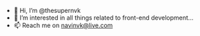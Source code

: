 - 👋 Hi, I’m @thesupernvk
- 👀 I’m interested in all things related to front-end development...
- 📫 Reach me on navinvk@live.com

<!---
thesupernvk/thesupernvk is a ✨ special ✨ repository because its `README.md` (this file) appears on your GitHub profile.
You can click the Preview link to take a look at your changes.
--->
